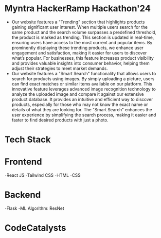 # Myntra HackerRamp Hackathon'24

 - Our website features a "Trending" section that highlights products gaining significant user interest. When multiple users search for the same product and the search volume surpasses a predefined threshold, the product is marked as trending. This section is updated in real-time, ensuring users have access to the most current and popular items. By prominently displaying these trending products, we enhance user engagement and satisfaction, making it easier for users to discover what’s popular. For businesses, this feature increases product visibility and provides valuable insights into consumer behavior, helping them adjust their strategies to meet market demands.
 - Our website features a "Smart Search" functionality that allows users to search for products using images. By simply uploading a picture, users can find exact matches or similar items available on our platform. This innovative feature leverages advanced image recognition technology to analyze the uploaded image and compare it against our extensive product database. It provides an intuitive and efficient way to discover products, especially for those who may not know the exact name or details of what they are looking for. The "Smart Search" enhances the user experience by simplifying the search process, making it easier and faster to find desired products with just a photo.

# Tech Stack
  # Frontend
  -React JS
  -Tailwind CSS
  -HTML
  -CSS
  # Backend
  -Flask
  -ML Algorithm: ResNet
# CodeCatalysts
